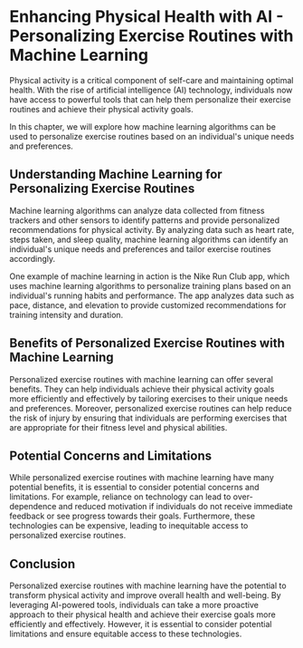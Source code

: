 Enhancing Physical Health with AI - Personalizing Exercise Routines with Machine Learning
====================================================================================================

Physical activity is a critical component of self-care and maintaining optimal health. With the rise of artificial intelligence (AI) technology, individuals now have access to powerful tools that can help them personalize their exercise routines and achieve their physical activity goals.

In this chapter, we will explore how machine learning algorithms can be used to personalize exercise routines based on an individual's unique needs and preferences.

Understanding Machine Learning for Personalizing Exercise Routines
------------------------------------------------------------------

Machine learning algorithms can analyze data collected from fitness trackers and other sensors to identify patterns and provide personalized recommendations for physical activity. By analyzing data such as heart rate, steps taken, and sleep quality, machine learning algorithms can identify an individual's unique needs and preferences and tailor exercise routines accordingly.

One example of machine learning in action is the Nike Run Club app, which uses machine learning algorithms to personalize training plans based on an individual's running habits and performance. The app analyzes data such as pace, distance, and elevation to provide customized recommendations for training intensity and duration.

Benefits of Personalized Exercise Routines with Machine Learning
----------------------------------------------------------------

Personalized exercise routines with machine learning can offer several benefits. They can help individuals achieve their physical activity goals more efficiently and effectively by tailoring exercises to their unique needs and preferences. Moreover, personalized exercise routines can help reduce the risk of injury by ensuring that individuals are performing exercises that are appropriate for their fitness level and physical abilities.

Potential Concerns and Limitations
----------------------------------

While personalized exercise routines with machine learning have many potential benefits, it is essential to consider potential concerns and limitations. For example, reliance on technology can lead to over-dependence and reduced motivation if individuals do not receive immediate feedback or see progress towards their goals. Furthermore, these technologies can be expensive, leading to inequitable access to personalized exercise routines.

Conclusion
----------

Personalized exercise routines with machine learning have the potential to transform physical activity and improve overall health and well-being. By leveraging AI-powered tools, individuals can take a more proactive approach to their physical health and achieve their exercise goals more efficiently and effectively. However, it is essential to consider potential limitations and ensure equitable access to these technologies.
